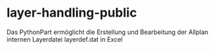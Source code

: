 # layer-handling-public
Das PythonPart ermöglicht die Erstellung und Bearbeitung der Allplan internen Layerdatei layerdef.dat in Excel 

